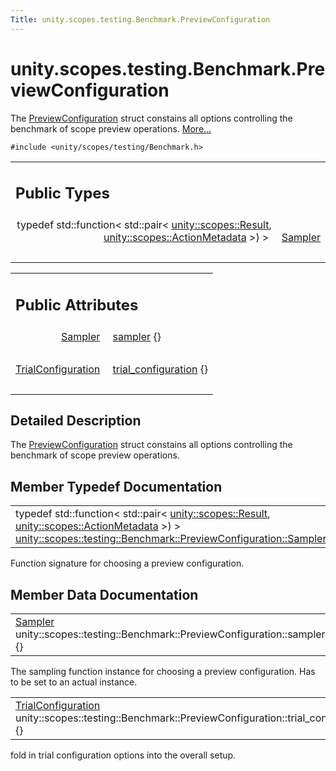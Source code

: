 ```yaml
---
Title: unity.scopes.testing.Benchmark.PreviewConfiguration
---
```


# unity.scopes.testing.Benchmark.PreviewConfiguration

<p>The <a class="el" href="index.html" title="The PreviewConfiguration struct constains all options controlling the benchmark of scope preview oper...">PreviewConfiguration</a> struct constains all options controlling the benchmark of scope preview operations.  
<a href="#details">More...</a></p>
<p><code>#include &lt;unity/scopes/testing/Benchmark.h&gt;</code></p>
<table class="memberdecls">
<tr class="heading"><td colspan="2"><h2 class="groupheader">
Public Types</h2></td></tr>
<tr class="memitem:a7c4c1946344d6042b189eef172401ee9"><td class="memItemLeft" align="right" valign="top">typedef std::function&lt; std::pair&lt; <a class="el" href="unity.scopes.Result.md">unity::scopes::Result</a>, <a class="el" href="unity.scopes.ActionMetadata.md">unity::scopes::ActionMetadata</a> &gt;) &gt;&#160;</td><td class="memItemRight" valign="bottom"><a class="el" href="#a7c4c1946344d6042b189eef172401ee9">Sampler</a></td></tr>
<tr class="separator:a7c4c1946344d6042b189eef172401ee9"><td class="memSeparator" colspan="2">&#160;</td></tr>
</table><table class="memberdecls">
<tr class="heading"><td colspan="2"><h2 class="groupheader">
Public Attributes</h2></td></tr>
<tr class="memitem:a13297c92c2e62b7c418afaddc01dee91"><td class="memItemLeft" align="right" valign="top"><a class="el" href="#a7c4c1946344d6042b189eef172401ee9">Sampler</a>&#160;</td><td class="memItemRight" valign="bottom"><a class="el" href="#a13297c92c2e62b7c418afaddc01dee91">sampler</a> {}</td></tr>
<tr class="separator:a13297c92c2e62b7c418afaddc01dee91"><td class="memSeparator" colspan="2">&#160;</td></tr>
<tr class="memitem:ac447b62ad5c1b1c8e8241deec7bc4349"><td class="memItemLeft" align="right" valign="top"><a class="el" href="unity.scopes.testing.Benchmark.TrialConfiguration.md">TrialConfiguration</a>&#160;</td><td class="memItemRight" valign="bottom"><a class="el" href="#ac447b62ad5c1b1c8e8241deec7bc4349">trial_configuration</a> {}</td></tr>
<tr class="separator:ac447b62ad5c1b1c8e8241deec7bc4349"><td class="memSeparator" colspan="2">&#160;</td></tr>
</table>
<a name="details" id="details"></a><h2 class="groupheader">Detailed Description</h2>
<p>The <a class="el" href="index.html" title="The PreviewConfiguration struct constains all options controlling the benchmark of scope preview oper...">PreviewConfiguration</a> struct constains all options controlling the benchmark of scope preview operations. </p>
<h2 class="groupheader">Member Typedef Documentation</h2>
<table class="memname">
<tr>
<td class="memname">typedef std::function&lt; std::pair&lt; <a class="el" href="unity.scopes.Result.md">unity::scopes::Result</a>, <a class="el" href="unity.scopes.ActionMetadata.md">unity::scopes::ActionMetadata</a> &gt;) &gt; <a class="el" href="#a7c4c1946344d6042b189eef172401ee9">unity::scopes::testing::Benchmark::PreviewConfiguration::Sampler</a></td>
</tr>
</table>
<p>Function signature for choosing a preview configuration. </p>
<h2 class="groupheader">Member Data Documentation</h2>
<table class="memname">
<tr>
<td class="memname"><a class="el" href="#a7c4c1946344d6042b189eef172401ee9">Sampler</a> unity::scopes::testing::Benchmark::PreviewConfiguration::sampler {}</td>
</tr>
</table>
<p>The sampling function instance for choosing a preview configuration. Has to be set to an actual instance. </p>
<table class="memname">
<tr>
<td class="memname"><a class="el" href="unity.scopes.testing.Benchmark.TrialConfiguration.md">TrialConfiguration</a> unity::scopes::testing::Benchmark::PreviewConfiguration::trial_configuration {}</td>
</tr>
</table>
<p>fold in trial configuration options into the overall setup. </p>
